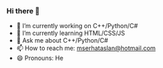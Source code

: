 ### Hi there 👋

- 🔭 I’m currently working on C++/Python/C#
- 🌱 I’m currently learning HTML/CSS/JS
- 💬 Ask me about C++/Python/C#
- 📫 How to reach me: mserhataslan@hotmail.com 
- 😄 Pronouns: He

 <a href="https://www.linkedin.com/in/mehmet-serhat-aslan-58272b28a"/><img src="https://upload.wikimedia.org/wikipedia/commons/8/81/LinkedIn_icon.svg" alt="" /><br>
 <a href="https://mehmetserhataslan.tech/"/><img src="https://upload.wikimedia.org/wikipedia/commons/0/01/Website_icon.svg" alt="" /><br> 
 <img src="https://github-readme-stats.vercel.app/api/top-langs?username=MetaMsa&show_icons=true&locale=en&layout=compact" alt=""/><br>
 <img src="https://github-readme-stats.vercel.app/api?username=MetaMsa&show_icons=true&locale=en" alt=""/><br>
 <img src="https://github-readme-streak-stats.herokuapp.com?user=MetaMsa" alt=""/><br>
